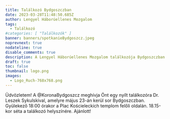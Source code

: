 ```yaml
---
title: Találkozó Bydgoszczban
date: 2023-03-28T11:48:50.685Z
author: Lengyel Háborúellenes Mozgalom
tags:
  - Találkozó
#categories: [ "Találkozók" ]
banner: banners/spotkanieBydgoszcz.jpeg
noprevnext: true
nodateline: true
disable_comments: true
description: A Lengyel Háborúellenes Mozgalom találkozója Bydgoszczban.
draft: true
toc: false
thumbnail: logo.png
images:
  - Logo_Ruch-768x768.png
---
```


Üdvözletem! A @KoronaBydgoszcz meghívja Önt egy nyílt találkozóra Dr. Leszek Sykulskival, amelyre május 23-án kerül sor Bydgoszczban. Gyülekező 18:00 órakor a Plac Kościeleckich templom felőli oldalán. 18.15-kor séta a találkozó helyszínére. Ajánlott!
